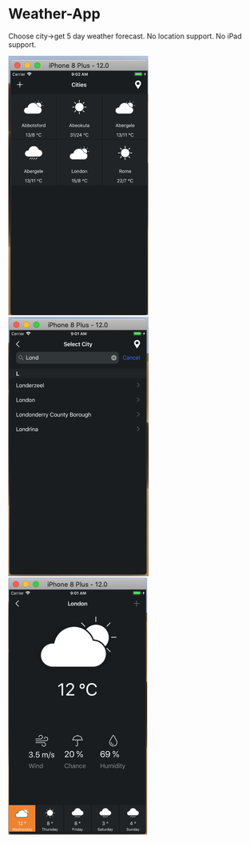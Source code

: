 # Weather-App
Choose city->get 5 day weather forecast.
No location support. No iPad support.

![alt text](https://github.com/alansvits/Weather-App/blob/master/Screenshots/Main%20Screen.png)
![alt text](https://github.com/alansvits/Weather-App/blob/master/Screenshots/Select%20City.png)
![alt text](https://github.com/alansvits/Weather-App/blob/master/Screenshots/Detail%20Weather.png)
